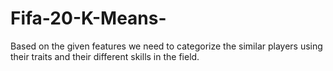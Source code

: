 # Fifa-20-K-Means-
Based on the given features we need to categorize the similar players using their traits and their different skills in the field.
